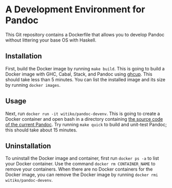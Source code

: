 # A Development Environment for Pandoc

This Git repository contains a Dockerfile that allows you to develop Pandoc
without littering your base OS with Haskell.

## Installation

First, build the Docker image by running `make build`. This is going to build a
Docker image with GHC, Cabal, Stack, and Pandoc using [ghcup][1]. This should
take less than 5 minutes. You can list the installed image and its size by
running `docker images`.

 [1]: https://www.haskell.org/ghcup/

## Usage

Next, run `docker run -it witiko/pandoc-devenv`. This is going to create a
Docker container and open bash in a directory containing [the source code of
the current Pandoc][2]. Try running `make quick` to build and unit-test Pandoc;
this should take about 15 minutes.

 [2]: https://github.com/jgm/pandoc/

## Uninstallation

To uninstall the Docker image and container, first run `docker ps -a` to list
your Docker container. Use the command `docker rm CONTAINER_NAME` to remove
your containers. When there are no Docker containers for the Docker image, you
can remove the Docker image by running `docker rmi witiko/pandoc-devenv`.
